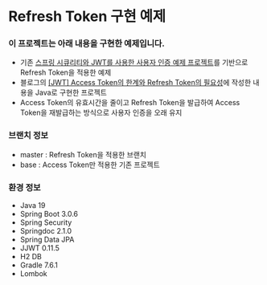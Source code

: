 # Refresh Token 구현 예제
### 이 프로젝트는 아래 내용을 구현한 예제입니다.
- 기존 [스프링 시큐리티와 JWT를 사용한 사용자 인증 예제 프로젝트](https://github.com/Colabear754/authentication_example_java)를 기반으로 Refresh Token을 적용한 예제
- 블로그의 [[JWT] Access Token의 한계와 Refresh Token의 필요성](https://colabear754.tistory.com/179)에 작성한 내용을 Java로 구현한 프로젝트
- Access Token의 유효시간을 줄이고 Refresh Token을 발급하여 Access Token을 재발급하는 방식으로 사용자 인증을 오래 유지

### 브랜치 정보
- master : Refresh Token을 적용한 브랜치
- base : Access Token만 적용한 기존 프로젝트

### 환경 정보
- Java 19
- Spring Boot 3.0.6
- Spring Security
- Springdoc 2.1.0
- Spring Data JPA
- JJWT 0.11.5
- H2 DB
- Gradle 7.6.1
- Lombok